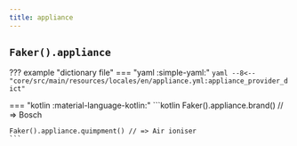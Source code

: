 ```yaml
---
title: appliance
---
```


## `Faker().appliance`

??? example "dictionary file"
    === "yaml :simple-yaml:"
        ```yaml
        --8<-- "core/src/main/resources/locales/en/appliance.yml:appliance_provider_dict"
        ```

=== "kotlin :material-language-kotlin:"
    ```kotlin
    Faker().appliance.brand() //  => Bosch

    Faker().appliance.quimpment() // => Air ioniser
    ```
